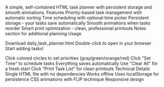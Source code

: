 A simple, self-contained HTML task planner with persistent storage and smooth animations.
Features
Priority-based task management with automatic sorting
Time scheduling with optional time picker
Persistent storage - your tasks save automatically
Smooth animations when tasks reorder
Smart print optimization - clean, professional printouts
Notes section for additional planning
Usage

Download daily_task_planner.html
Double-click to open in your browser
Start adding tasks!

Click colored circles to set priorities (gray/green/orange/red)
Click "Set Time" to schedule tasks
Everything saves automatically
Use "Clear All" for a fresh start
Click "Print Task List" for clean printouts
Technical Details
Single HTML file with no dependencies
Works offline
Uses localStorage for persistence
CSS animations with FLIP technique
Responsive design
